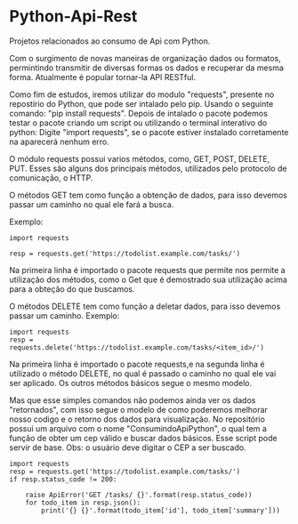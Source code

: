 # Python-Api-Rest
Projetos relacionados ao  consumo de  Api com Python.

Com o surgimento de novas maneiras de organização dados ou formatos, permintindo transmitir de diversas formas os dados e recuperar da mesma forma. Atualmente é popular tornar-la API RESTful. 

Como fim de estudos, iremos utilizar do modulo "requests", presente no repostirio do Python, que pode ser intalado pelo pip. Usando o seguinte comando: "pip install requests".
Depois de intalado o pacote podemos testar o pacote criando um script ou utilizando o terminal interativo do python: Digite "import requests", se o pacote estiver instalado corretamente na aparecerá nenhum erro.

O módulo requests possui varios métodos, como, GET, POST, DELETE, PUT. Esses são alguns dos principais métodos, utilizados pelo protocolo de comunicação, o HTTP.

O métodos GET tem como função a obtenção de dados, para isso devemos passar um caminho no qual ele fará a busca.

Exemplo:

    import requests
    
    resp = requests.get('https://todolist.example.com/tasks/')
    
    
    
Na primeira linha é importado o pacote requests que permite nos permite a utilização dos métodos, como o Get que é demostrado sua utilização acima para a obteção do que buscamos.


O métodos DELETE tem como função a deletar dados, para isso devemos passar um caminho.                                                Exemplo:

    import requests
    resp = requests.delete('https://todolist.example.com/tasks/<item_id>/')      

Na primeira linha é importado o pacote requests,e na segunda linha é utilizado o método DELETE, no qual é passado o caminho no qual ele vai ser aplicado. Os outros métodos básicos segue o mesmo modelo. 

Mas que esse simples comandos não podemos ainda ver os dados "retornados", com isso segue o modelo de como poderemos melhorar nosso codigo e o retorno dos dados para visualização. No repositório possui um arquivo com o nome "ConsumindoApiPython", o qual tem a função de obter um cep válido e buscar dados básicos. Esse script pode servir de base. Obs: o usuário deve digitar o CEP a ser buscado.


    import requests
    resp = requests.get('https://todolist.example.com/tasks/')
    if resp.status_code != 200:
    
        raise ApiError('GET /tasks/ {}'.format(resp.status_code))
        for todo_item in resp.json():
            print('{} {}'.format(todo_item['id'], todo_item['summary']))

